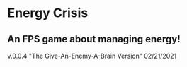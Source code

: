 # Energy Crisis
## An FPS game about managing energy!


v.0.0.4
"The Give-An-Enemy-A-Brain Version"
02/21/2021

